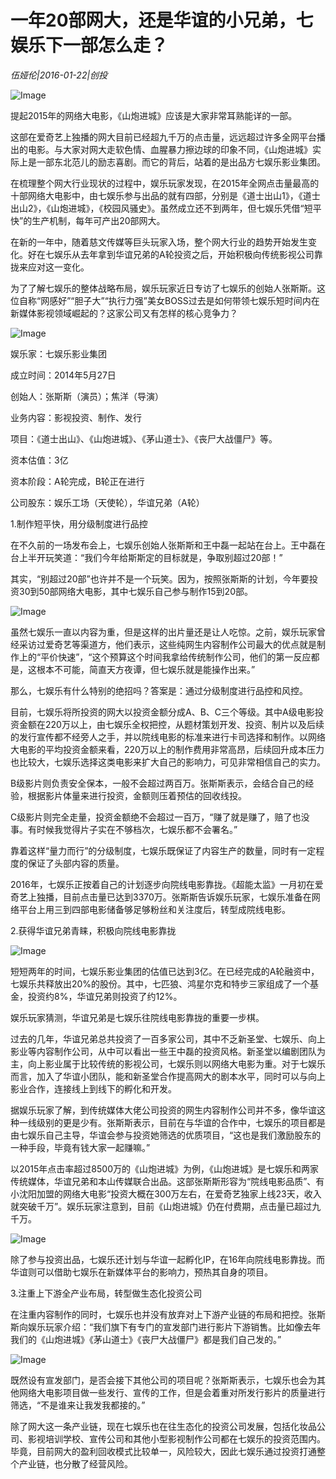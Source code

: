 # 一年20部网大，还是华谊的小兄弟，七娱乐下一部怎么走？

*伍娅伦|2016-01-22|创投*

![Image](http://static.ylzbl.com/uploads/ueditor/php/upload/image/20180302/1519981056547105.jpeg)

提起2015年的网络大电影，《山炮进城》应该是大家非常耳熟能详的一部。

这部在爱奇艺上独播的网大目前已经超九千万的点击量，远远超过许多全网平台播出的电影。与大家对网大走软色情、血腥暴力擦边球的印象不同，《山炮进城》实际上是一部东北范儿的励志喜剧。而它的背后，站着的是出品方七娱乐影业集团。

在梳理整个网大行业现状的过程中，娱乐玩家发现，在2015年全网点击量最高的十部网络大电影中，由七娱乐参与出品的就有四部，分别是《道士出山1》，《道士出山2》，《山炮进城》，《校园风骚史》。虽然成立还不到两年，但七娱乐凭借“短平快”的生产机制，每年可产出20部网大。

在新的一年中，随着慈文传媒等巨头玩家入场，整个网大行业的趋势开始发生变化。好在七娱乐从去年拿到华谊兄弟的A轮投资之后，开始积极向传统影视公司靠拢来应对这一变化。

为了了解七娱乐的整体战略布局，娱乐玩家近日专访了七娱乐的创始人张斯斯。这位自称“网感好”“胆子大”“执行力强”美女BOSS过去是如何带领七娱乐短时间内在新媒体影视领域崛起的？这家公司又有怎样的核心竞争力？

![Image](http://p2.pstatp.com/large/66c20003b6d1c2780306)

娱乐家：七娱乐影业集团

成立时间：2014年5月27日

创始人：张斯斯（演员）；焦洋（导演）

业务内容：影视投资、制作、发行

项目：《道士出山》、《山炮进城》、《茅山道士》、《丧尸大战僵尸》等。

资本估值：3亿

资本阶段：A轮完成，B轮正在进行

公司股东：娱乐工场（天使轮），华谊兄弟（A轮）

1.制作短平快，用分级制度进行品控

在不久前的一场发布会上，七娱乐创始人张斯斯和王中磊一起站在台上。王中磊在台上半开玩笑道：“我们今年给斯斯定的目标就是，争取别超过20部！”

其实，“别超过20部”也许并不是一个玩笑。因为，按照张斯斯的计划，今年要投资30到50部网络大电影，其中七娱乐自己参与制作15到20部。

![Image](http://p2.pstatp.com/large/66c00005b649a7e731c0)

虽然七娱乐一直以内容为重，但是这样的出片量还是让人吃惊。之前，娱乐玩家曾经采访过爱奇艺等渠道方，他们表示，这些纯网生内容制作公司最大的优点就是制作上的“平价快速”，“这个预算这个时间我拿给传统制作公司，他们的第一反应都是，这根本不可能，简直天方夜谭，但七娱乐就是能操作出来。”

那么，七娱乐有什么特别的绝招吗？答案是：通过分级制度进行品控和风控。

目前，七娱乐将所投资的网大以投资金额分成A、B、C三个等级。其中A级电影投资金额在220万以上，由七娱乐全权把控，从题材策划开发、投资、制片以及后续的发行宣传都不经旁人之手，并以院线电影的标准来进行卡司选择和制作。以网络大电影的平均投资金额来看，220万以上的制作费用非常高昂，后续回升成本压力也比较大，七娱乐选择这类电影来扩大自己的影响力，可见非常相信自己的实力。

B级影片则负责安全保本，一般不会超过两百万。张斯斯表示，会结合自己的经验，根据影片体量来进行投资，金额则压着预估的回收线投。

C级影片则完全走量，投资金额绝不会超过一百万，“赚了就是赚了，赔了也没事。有时候我觉得片子实在不够档次，七娱乐都不会署名。”

靠着这样“量力而行”的分级制度，七娱乐既保证了内容生产的数量，同时有一定程度的保证了头部内容的质量。

2016年，七娱乐正按着自己的计划逐步向院线电影靠拢。《超能太监》一月初在爱奇艺上独播，目前点击量已达到3370万。张斯斯告诉娱乐玩家，七娱乐准备在网络平台上用三到四部电影储备够足够粉丝和关注度后，转型成院线电影。

2.获得华谊兄弟青睐，积极向院线电影靠拢

![Image](http://p7.pstatp.com/large/66c30003b62198e9570e)

短短两年的时间，七娱乐影业集团的估值已达到3亿。在已经完成的A轮融资中，七娱乐共释放出20%的股份。其中，七匹狼、鸿星尔克和特步三家组成了一个基金，投资约8%，华谊兄弟则投资了约12%。

娱乐玩家猜测，华谊兄弟是七娱乐往院线电影靠拢的重要一步棋。

过去的几年，华谊兄弟总共投资了一百多家公司，其中不乏新圣堂、七娱乐、向上影业等内容制作公司，从中可以看出一些王中磊的投资风格。新圣堂以编剧团队为主，向上影业属于比较传统的影视公司，七娱乐则以网络大电影为重。对于七娱乐而言，加入了华谊小团队，能和新圣堂合作提高网大的剧本水平，同时可以与向上影业合作，连接线上到线下的孵化和开发。

据娱乐玩家了解，到传统媒体大佬公司投资的网生内容制作公司并不多，像华谊这种一线级别的更是少有。张斯斯表示，目前在与华谊的合作中，七娱乐的项目都是由七娱乐自己主导，华谊会参与投资她筛选的优质项目，“这也是我们激励股东的一种手段，毕竟有钱大家一起赚嘛。”

以2015年点击率超过8500万的《山炮进城》为例，《山炮进城》是七娱乐和两家传统媒体，华谊兄弟和本山传媒联合出品。这部张斯斯形容为“院线电影品质”、有小沈阳加盟的网络大电影“投资大概在300万左右，在爱奇艺独家上线23天，收入就突破千万”。娱乐玩家注意到，目前《山炮进城》仍在付费期，点击量已超过九千万。

![Image](http://p2.pstatp.com/large/66c20003b6d0f475399c)

除了参与投资出品，七娱乐还计划与华谊一起孵化IP，在16年向院线电影靠拢。而华谊则可以借助七娱乐在新媒体平台的影响力，预热其自身的项目。

3.注重上下游全产业布局，转型做生态化投资公司

在注重内容制作的同时，七娱乐也并没有放弃对上下游产业链的布局和把控。张斯斯向娱乐玩家介绍：“我们旗下有专门的宣发部门进行影片下游销售。比如像去年我们的《山炮进城》《茅山道士》《丧尸大战僵尸》都是我们自己发的。”

![Image](http://p3.pstatp.com/large/66bf00061503205c4a11)

既然设有宣发部门，是否会接下其他公司的项目呢？张斯斯表示，七娱乐也会为其他网络大电影项目做一些发行、宣传的工作，但是会着重对所发行影片的质量进行筛选，“不是谁来让我发我都接的。”

除了网大这一条产业链，现在七娱乐也在往生态化的投资公司发展，包括化妆品公司、影视培训学校、宣传公司和其他小型影视制作公司都在七娱乐的投资范围内。毕竟，目前网大的盈利回收模式比较单一，风险较大，因此七娱乐通过投资打通整个产业链，也分散了经营风险。

